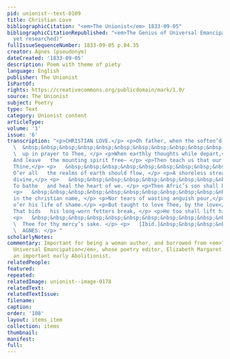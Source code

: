```yaml
---
pid: unionist--text-0109
title: Christian Love
bibliographicCitation: "<em>The Unionist</em> 1833-09-05"
bibliographicCitationRepublished: "<em>The Genius of Universal Emancipation</em> (Not
  yet researched)"
fullIssueSequenceNumber: 1833-09-05 p.04.35
creator: Agnes (pseudonym)
dateCreated: '1833-09-05'
description: Poem with theme of piety
language: English
publisher: The Unionist
IsPartOf: 
rights: https://creativecommons.org/publicdomain/mark/1.0/
source: The Unionist
subject: Poetry
type: Text
category: Unionist content
articleType: 
volume: '1'
issue: '6'
transcription: "<p>CHRISTIAN LOVE.</p> <p>Oh father, when the soften’d heart</p> <p>
  \  &nbsp;&nbsp;&nbsp;&nbsp;&nbsp;&nbsp;&nbsp;&nbsp;&nbsp;&nbsp;&nbsp; Is lifted
  \  up in prayer to Thee, </p> <p>When earthly thoughts while depart,</p> <p>   &nbsp;&nbsp;&nbsp;&nbsp;&nbsp;&nbsp;&nbsp;&nbsp;&nbsp;&nbsp;&nbsp;
  And leave   the mounting spirit free— </p> <p>Then teach us that our love, like
  Thine,</p> <p>   &nbsp;&nbsp;&nbsp;&nbsp;&nbsp;&nbsp;&nbsp;&nbsp;&nbsp;&nbsp;&nbsp;
  O’er all   the realms of earth should flow, </p> <p>A shoreless stream, a flood
  divine,</p> <p>   &nbsp;&nbsp;&nbsp;&nbsp;&nbsp;&nbsp;&nbsp;&nbsp;&nbsp;&nbsp;&nbsp;
  To bathe   and heal the heart of we. </p> <p>Then Afric’s son shall hear no more</p>
  <p>   &nbsp;&nbsp;&nbsp;&nbsp;&nbsp;&nbsp;&nbsp;&nbsp;&nbsp;&nbsp;&nbsp; The   tyrant’s,
  in the christian name, </p> <p>Nor tears of wasting anguish pour,</p> <p>Unpitied
  o’er his life of shame.</p> <p>But taught to love Thee, by the love</p> <p>   &nbsp;&nbsp;&nbsp;&nbsp;&nbsp;&nbsp;&nbsp;&nbsp;&nbsp;&nbsp;&nbsp;
  That bids   his long-worn fetters break, </p> <p>He too shall lift his soul above,</p>
  <p>   &nbsp;&nbsp;&nbsp;&nbsp;&nbsp;&nbsp;&nbsp;&nbsp;&nbsp;&nbsp;&nbsp; And serve
  \  Thee for thy mercy’s sake. </p> <p>   [Ibid.]&nbsp;&nbsp;&nbsp;&nbsp;&nbsp;&nbsp;&nbsp;&nbsp;&nbsp;&nbsp;&nbsp;&nbsp;&nbsp;&nbsp;&nbsp;&nbsp;&nbsp;&nbsp;&nbsp;&nbsp;&nbsp;&nbsp;&nbsp;&nbsp;&nbsp;&nbsp;&nbsp;&nbsp;&nbsp;&nbsp;&nbsp;&nbsp;&nbsp;&nbsp;&nbsp;&nbsp;&nbsp;&nbsp;&nbsp;&nbsp;&nbsp;&nbsp;&nbsp;&nbsp;&nbsp;&nbsp;&nbsp;&nbsp;&nbsp;&nbsp;&nbsp;&nbsp;&nbsp;&nbsp;&nbsp;&nbsp;&nbsp;&nbsp;&nbsp;&nbsp;&nbsp;
  \  AGNES. </p> "
scholarlyNotes: 
commentary: Important for being a woman author, and borrowed from <em>The Genius of
  Universal Emancipation</em>, whose poetry editor, Elizabeth Margaret Chandler, was
  an important early Abolitionist.
relatedPeople: 
featured: 
repeated: 
relatedImage: unionist--image-0178
relatedText: 
relatedTextIssue: 
filename: 
caption: 
order: '108'
layout: items_item
collection: items
thumbnail: 
manifest: 
full: 
---
```

